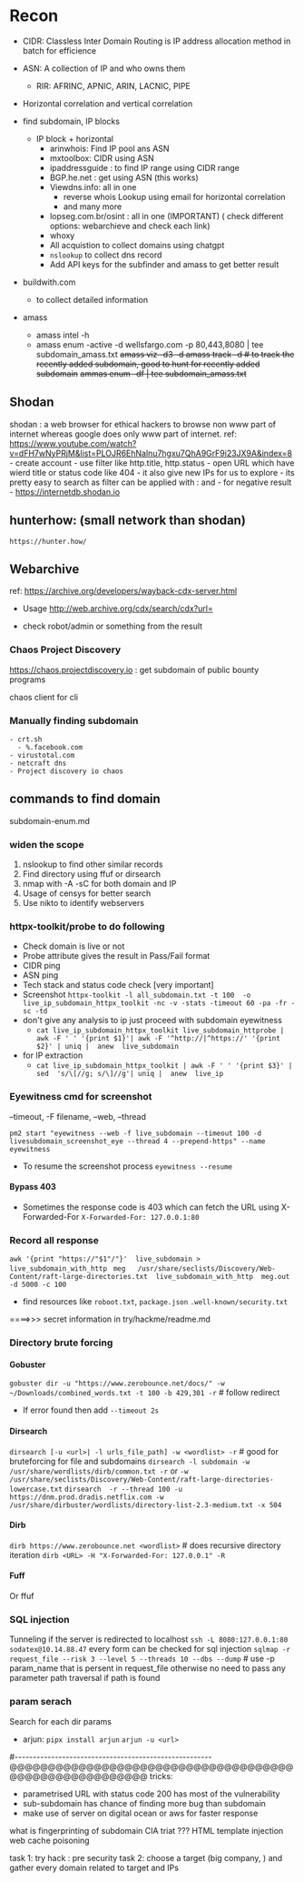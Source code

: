# Recon
- CIDR: Classless Inter Domain Routing is IP address allocation method in batch for efficience
- ASN: A collection of IP and who owns them
  - RIR: AFRINC, APNIC, ARIN, LACNIC, PIPE
- Horizontal correlation and vertical correlation

- find subdomain, IP blocks 
  - IP block + horizontal
    - arinwhois: Find IP pool ans ASN
    - mxtoolbox: CIDR using ASN
    - ipaddressguide :  to find IP range using CIDR range
    - BGP.he.net : get using ASN (this works)
    - Viewdns.info: all in one
      - reverse whois Lookup using email for horizontal correlation
      - and many more
    - lopseg.com.br/osint : all in one (IMPORTANT) ( check different options: webarchieve and check each link)
    - whoxy
    - All acquistion to collect domains using chatgpt
    - `nslookup` to collect dns record
    - Add API keys for the subfinder and amass to get better result



- buildwith.com 
  - to collect detailed information
- amass
  - amass intel -h
  - amass enum -active -d wellsfargo.com -p 80,443,8080  | tee subdomain_amass.txt
    ~~amass viz -d3 -d <domain-name>~~
    ~~amass track -d <domain-name> # to track the recently added subdomain, good to hunt for recently added subdomain~~
    ~~ammas enum -df <file-with-domains> | tee subdomain_amass.txt~~
    
## Shodan
shodan : a web browser for ethical hackers to browse non www part of internet whereas google does only www part of internet. ref: https://www.youtube.com/watch?v=dFH7wNyPRjM&list=PLOJR6EhNalnu7hgxu7QhA9GrF9i23JX9A&index=8
    - create account 
    - use filter like http.title, http.status
    - open URL which have wierd title or status code like 404
    - it also give new IPs for us to explore
    - its pretty easy to search as filter can be applied with <name>:<atr> and - for negative result
    - https://internetdb.shodan.io 
## hunterhow: (small network than shodan)
    https://hunter.how/


## Webarchive
ref: https://archive.org/developers/wayback-cdx-server.html
- Usage
http://web.archive.org/cdx/search/cdx?url=<domain-name>

 - check robot/admin or something from the result



### Chaos Project Discovery
https://chaos.projectdiscovery.io : get subdomain of public bounty programs

chaos client for cli

### Manually finding subdomain
    - crt.sh 
      - %.facebook.com
    - virustotal.com
    - netcraft dns
    - Project discovery io chaos

## commands to find domain
 subdomain-enum.md

### widen the scope
1. nslookup to find other similar records
2. Find directory using ffuf or dirsearch
3. nmap with -A -sC for both domain and IP
4. Usage of censys for better search
5. Use nikto to identify webservers

### httpx-toolkit/probe to do following 
- Check domain is live or not
- Probe attribute gives the result in Pass/Fail format 
- CIDR ping
- ASN ping
- Tech stack and status code check [very important]
- Screenshot
  `httpx-toolkit -l all_subdomain.txt -t 100  -o live_ip_subdomain_httpx_toolkit -nc -v -stats -timeout 60 -pa -fr -sc -td`
- don't give any analysis to ip just proceed with subdomain eyewitness
  - `cat live_ip_subdomain_httpx_toolkit live_subdomain_httprobe | awk -F ' ' '{print $1}'| awk -F '^http://|^https://' '{print $2}' | uniq |  anew  live_subdomain`
- for IP extraction
  - `cat live_ip_subdomain_httpx_toolkit | awk -F ' ' '{print $3}' | sed  's/\[//g; s/\]//g'| uniq |  anew  live_ip`
 
###  Eyewitness cmd for screenshot
–timeout, -F filename, –web, –thread

`pm2 start "eyewitness --web -f live_subdomain --timeout 100 -d livesubdomain_screenshot_eye --thread 4 --prepend-https" --name eyewitness`
- To resume the screenshot process
  `eyewitness --resume`

#### Bypass 403
- Sometimes the response code is 403 which can fetch the URL using X-Forwarded-For
`X-Forwarded-For: 127.0.0.1:80`


### Record all response 

`awk '{print "https://"$1"/"}'  live_subdomain > live_subdomain_with_http `
`meg   /usr/share/seclists/Discovery/Web-Content/raft-large-directories.txt  live_subdomain_with_http  meg.out  -d 5000 -c 100`

- find resources like `roboot.txt`, `package.json` `.well-known/security.txt`

====>>>  secret information in try/hackme/readme.md

	
### Directory brute forcing
#### Gobuster
`gobuster dir -u "https://www.zerobounce.net/docs/" -w ~/Downloads/combined_words.txt -t 100 -b 429,301 -r` # follow redirect
  * If error found then add `--timeout 2s`

#### Dirsearch
`dirsearch [-u <url>| -l urls_file_path] -w <wordlist> -r` # good for bruteforcing for file and subdomains `dirsearch -l subdomain -w /usr/share/wordlists/dirb/common.txt -r`
or `-w  /usr/share/seclists/Discovery/Web-Content/raft-large-directories-lowercase.txt`
`dirsearch  -r --thread 100 -u https://dnm.prod.dradis.netflix.com -w /usr/share/dirbuster/wordlists/directory-list-2.3-medium.txt -x 504`

#### Dirb

`dirb https://www.zerobounce.net <wordlist>` # does recursive directory iteration
`dirb <URL> -H "X-Forwarded-For: 127.0.0.1" -R`
#### Fuff


Or ffuf

### SQL injection
Tunneling if the server is redirected to localhost
`ssh -L 8080:127.0.0.1:80 sodatex@10.14.88.47`
every form can be checked for sql injection
`sqlmap -r request_file --risk 3 --level 5 --threads 10 --dbs --dump` # use -p param_name that is persent in request_file otherwise no need to pass any parameter
path traversal if path is found

### param serach
Search for each dir params
- arjun: `pipx install arjun`
`arjun -u <url>`


#------------------------------------------------------
@@@@@@@@@@@@@@@@@@@@@@@@@@@@@@@@@@@@@@@@@@@@@@@@@@@@@@@
tricks:
- parametrised URL with status code 200 has most of the vulnerability
- sub-subdomain has chance of finding more bug than subdomain
- make use of server on digital ocean or aws for faster response







what is fingerprinting of subdomain
CIA triat ???
HTML template injection
web cache poisoning


task 1: try hack : pre  security
task 2: choose a target (big company, ) and gather every domain related to target and IPs
